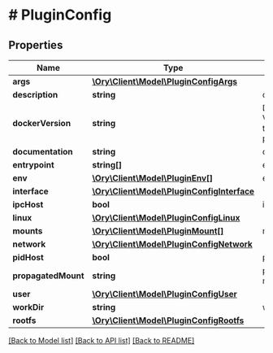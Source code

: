 # # PluginConfig

## Properties

Name | Type | Description | Notes
------------ | ------------- | ------------- | -------------
**args** | [**\Ory\Client\Model\PluginConfigArgs**](PluginConfigArgs.md) |  |
**description** | **string** | description |
**dockerVersion** | **string** | Docker Version used to create the plugin | [optional]
**documentation** | **string** | documentation |
**entrypoint** | **string[]** | entrypoint |
**env** | [**\Ory\Client\Model\PluginEnv[]**](PluginEnv.md) | env |
**interface** | [**\Ory\Client\Model\PluginConfigInterface**](PluginConfigInterface.md) |  |
**ipcHost** | **bool** | ipc host |
**linux** | [**\Ory\Client\Model\PluginConfigLinux**](PluginConfigLinux.md) |  |
**mounts** | [**\Ory\Client\Model\PluginMount[]**](PluginMount.md) | mounts |
**network** | [**\Ory\Client\Model\PluginConfigNetwork**](PluginConfigNetwork.md) |  |
**pidHost** | **bool** | pid host |
**propagatedMount** | **string** | propagated mount |
**user** | [**\Ory\Client\Model\PluginConfigUser**](PluginConfigUser.md) |  | [optional]
**workDir** | **string** | work dir |
**rootfs** | [**\Ory\Client\Model\PluginConfigRootfs**](PluginConfigRootfs.md) |  | [optional]

[[Back to Model list]](../../README.md#models) [[Back to API list]](../../README.md#endpoints) [[Back to README]](../../README.md)
